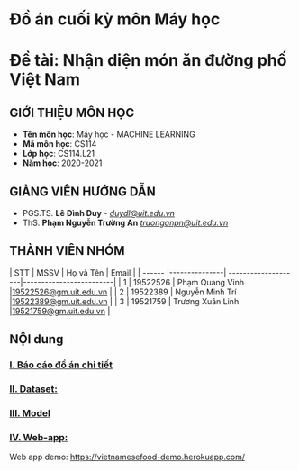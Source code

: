 # **Đồ án cuối kỳ môn Máy học**
# **Đề tài: Nhận diện món ăn đường phố Việt Nam**

## GIỚI THIỆU MÔN HỌC
<a name="gioithieumonhoc"></a>
* **Tên môn học**: Máy học - MACHINE LEARNING
* **Mã môn học**: CS114
* **Lớp học**: CS114.L21
* **Năm học**: 2020-2021

## GIẢNG VIÊN HƯỚNG DẪN
<a name="giangvien"></a>
* PGS.TS. **Lê Đình Duy** - *duydl@uit.edu.vn*
* ThS. **Phạm Nguyễn Trường An** *truonganpn@uit.edu.vn*

## THÀNH VIÊN NHÓM
<a name="thanhvien"></a>
| STT    | MSSV          | Họ và Tên           | Email                   |
| ------ |---------------| --------------------|-------------------------|
| 1      | 19522526      | Phạm Quang Vinh     |19522526@gm.uit.edu.vn   |
| 2      | 19522389      | Nguyễn Minh Trí     |19522389@gm.uit.edu.vn   |
| 3      | 19521759      | Trương Xuân Linh    |19521759@gm.uit.edu.vn   |

## NỘI dung
### [**I.   Báo cáo đồ án chi tiết**](https://github.com/VinhPhamBG/VietnameseFood/blob/main/B%C3%A1o_C%C3%A1o_%C4%90%E1%BB%93_%C3%81n_M%C3%A1y_h%E1%BB%8Dc.pdf)
### [**II.  Dataset:**]()
### [**III. Model**](https://github.com/VinhPhamBG/VietnameseFood/tree/main/Model)
### [**IV.  Web-app:**](https://github.com/VinhPhamBG/VietnameseFood/blob/main/app.py)
Web app demo: https://vietnamesefood-demo.herokuapp.com/
